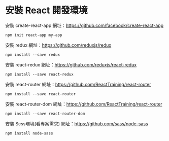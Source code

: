 # 安裝 React 開發環境

安裝 create-react-app
網址：https://github.com/facebook/create-react-app
```
npm init react-app my-app
```

安裝 redux
網址：https://github.com/reduxjs/redux
```
npm install --save redux
```

安裝 react-redux
網址：https://github.com/reduxjs/react-redux
```
npm install --save react-redux
```

安裝 react-router
網址：https://github.com/ReactTraining/react-router
```
npm install --save react-router
```

安裝 react-router-dom
網址：https://github.com/ReactTraining/react-router
```
npm install --save react-router-dom
```

安裝 Scss環境(看專案需求)
網址：https://github.com/sass/node-sass
```
npm install node-sass
```
